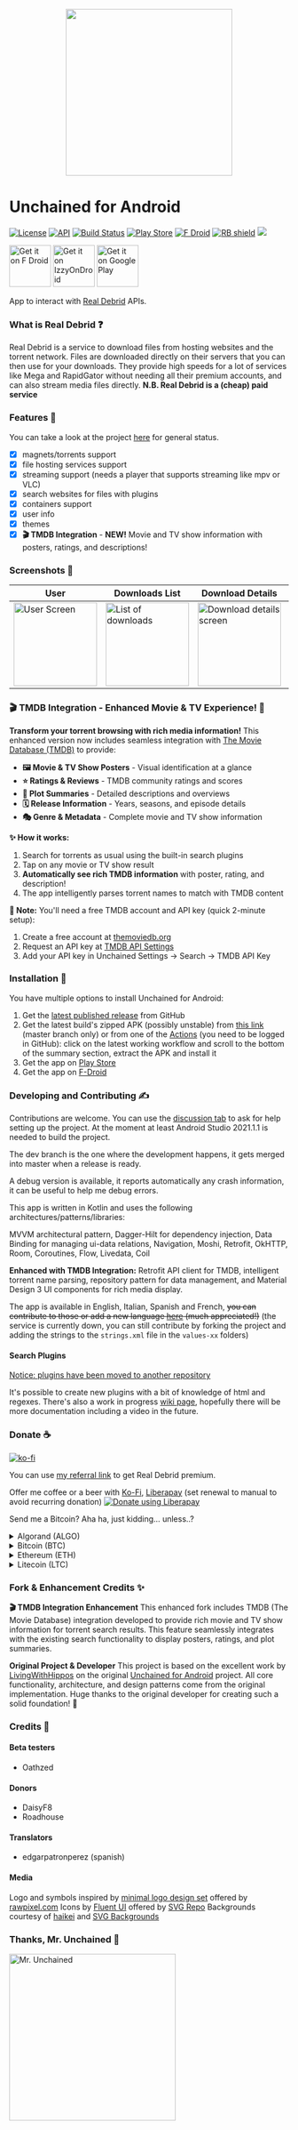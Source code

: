 <p align="center">
  <img width="300" src="https://raw.githubusercontent.com/LivingWithHippos/unchained-android/master/extra_assets/graphics/logo.svg">
</p>

# Unchained for Android

[![License](https://img.shields.io/badge/License-GPLv3-blue.svg)](https://www.gnu.org/licenses/gpl-3.0)   [![API](https://img.shields.io/badge/API-22%2B-brightgreen.svg?style=flat)](https://android-arsenal.com/api?level=22)    [![Build Status](https://img.shields.io/github/actions/workflow/status/LivingWithHippos/unchained-android/build.yaml?branch=master)](https://github.com/LivingWithHippos/unchained-android/actions)    [![Play Store](https://img.shields.io/badge/play%20store-available-brightgreen)](https://play.google.com/store/apps/details?id=com.github.livingwithhippos.unchained)      [![F Droid](https://img.shields.io/f-droid/v/com.github.livingwithhippos.unchained)](https://f-droid.org/packages/com.github.livingwithhippos.unchained/) [<img src="https://shields.rbtlog.dev/simple/com.github.livingwithhippos.unchained" alt="RB shield">](https://shields.rbtlog.dev/com.github.livingwithhippos.unchained) [<img src="https://img.shields.io/endpoint?url=https://apt.izzysoft.de/fdroid/api/v1/shield/com.github.livingwithhippos.unchained">](https://apt.izzysoft.de/packages/com.github.livingwithhippos.unchained)


<a href='https://f-droid.org/packages/com.github.livingwithhippos.unchained/'><img  alt='Get it on F Droid' src="https://fdroid.gitlab.io/artwork/badge/get-it-on.png" height="75"/></a>  <a href='https://apt.izzysoft.de/packages/com.github.livingwithhippos.unchained/'><img  alt='Get it on IzzyOnDroid' src="https://gitlab.com/IzzyOnDroid/repo/-/raw/master/assets/IzzyOnDroid.png" height="75"/></a> <a href='https://play.google.com/store/apps/details?id=com.github.livingwithhippos.unchained'><img alt='Get it on Google Play' src='https://play.google.com/intl/en_us/badges/static/images/badges/en_badge_web_generic.png' height="75"/></a> 





App to interact with [Real Debrid](https://real-debrid.com/) APIs.

### What is Real Debrid :question:

Real Debrid is a service to download files from hosting websites and the torrent network.
Files are downloaded directly on their servers that you can then use for your downloads.
They provide high speeds for a lot of services like Mega and RapidGator without needing 
all their premium accounts, and can also stream media files directly. 
**N.B. Real Debrid is a (cheap) paid service**

### Features :memo:

You can take a look at the project [here](https://github.com/LivingWithHippos/unchained-android/projects/1) for general status.

- [x] magnets/torrents support
- [x] file hosting services support
- [x] streaming support (needs a player that supports streaming like mpv or VLC)
- [x] search websites for files with plugins
- [x] containers support
- [x] user info
- [x] themes
- [x] **🎬 TMDB Integration** - **NEW!** Movie and TV show information with posters, ratings, and descriptions!

### Screenshots :iphone:

| User  | Downloads List | Download Details | New Download | Search |
| ------------- | ------------- | ------------- |------------- |------------- |
| <img width="150" src="/fastlane/metadata/android/en-US/images/phoneScreenshots/1.png?raw=true" alt="User Screen"> | <img width="150" src="/fastlane/metadata/android/en-US/images/phoneScreenshots/2.png?raw=true" alt="List of downloads"> | <img width="150" src="/fastlane/metadata/android/en-US/images/phoneScreenshots/3.png?raw=true" alt="Download details screen">  | <img width="150" src="/fastlane/metadata/android/en-US/images/phoneScreenshots/4.png?raw=true" alt="New download screen">  | <img width="150" src="/fastlane/metadata/android/en-US/images/phoneScreenshots/5.png?raw=true" alt="Search screen">  |

### 🎬 **TMDB Integration - Enhanced Movie & TV Experience!** :star2:

**Transform your torrent browsing with rich media information!** This enhanced version now includes seamless integration with [The Movie Database (TMDB)](https://www.themoviedb.org/) to provide:

- **🖼️ Movie & TV Show Posters** - Visual identification at a glance
- **⭐ Ratings & Reviews** - TMDB community ratings and scores  
- **📝 Plot Summaries** - Detailed descriptions and overviews
- **🗓️ Release Information** - Years, seasons, and episode details
- **🎭 Genre & Metadata** - Complete movie and TV show information

**✨ How it works:**
1. Search for torrents as usual using the built-in search plugins
2. Tap on any movie or TV show result
3. **Automatically see rich TMDB information** with poster, rating, and description!
4. The app intelligently parses torrent names to match with TMDB content

**📝 Note:** You'll need a free TMDB account and API key (quick 2-minute setup):
1. Create a free account at [themoviedb.org](https://www.themoviedb.org/signup)
2. Request an API key at [TMDB API Settings](https://www.themoviedb.org/settings/api)
3. Add your API key in Unchained Settings → Search → TMDB API Key

### Installation :calling:

You have multiple options to install Unchained for Android:

1. Get the [latest published release](https://github.com/LivingWithHippos/unchained-android/releases) from GitHub
2. Get the latest build's zipped APK (possibly unstable) from [this link](https://nightly.link/LivingWithHippos/unchained-android/workflows/build.yaml/master) (master branch only) or from one of the [Actions](https://github.com/LivingWithHippos/unchained-android/actions) (you need to be logged in GitHub): click on the latest working workflow and scroll to the bottom of the summary section, extract the APK and install it
3. Get the app on [Play Store](https://play.google.com/store/apps/details?id=com.github.livingwithhippos.unchained)
4. Get the app on [F-Droid](https://f-droid.org/packages/com.github.livingwithhippos.unchained/)

### Developing and Contributing :writing_hand:

Contributions are welcome. You can use the [discussion tab](https://github.com/LivingWithHippos/unchained-android/discussions) to ask for help setting up the project. At the moment at least Android Studio 2021.1.1 is needed to build the project.

The dev branch is the one where the development happens, it gets merged into master when a release is ready.

A debug version is available, it reports automatically any crash information, it can be useful to help me debug errors.

This app is written in Kotlin and uses the following architectures/patterns/libraries:

MVVM architectural pattern, Dagger-Hilt for dependency injection, Data Binding for managing ui-data relations, Navigation, Moshi, Retrofit, OkHTTP, Room, Coroutines, Flow, Livedata, Coil

**Enhanced with TMDB Integration:** Retrofit API client for TMDB, intelligent torrent name parsing, repository pattern for data management, and Material Design 3 UI components for rich media display.

The app is available in English, Italian, Spanish and French, ~~you can contribute to those or add a new language [here](https://localization.professiona.li/engage/unchained-for-android/) (much appreciated!)~~ (the service is currently down, you can still contribute by forking the project and adding the strings to the `strings.xml` file in the `values-xx` folders)

#### Search Plugins

[Notice: plugins have been moved to another repository](https://gitlab.com/LivingWithHippos/unchained-plugins)

It's possible to create new plugins with a bit of knowledge of html and regexes. There's also a work in progress [wiki page](https://github.com/LivingWithHippos/unchained-android/wiki/Search-Engine), hopefully there will be more documentation including a video in the future.

### Donate :coffee:

[![ko-fi](https://ko-fi.com/img/githubbutton_sm.svg)](https://ko-fi.com/E1E412NFX7)

You can use [my referral link](http://real-debrid.com/?id=78841) to get Real Debrid premium.

Offer me coffee or a beer with [Ko-Fi](https://ko-fi.com/livingwithhippos), [Liberapay](https://liberapay.com/LivingWithHippos/donate) (set renewal to manual to avoid recurring donation) <noscript><a href="https://liberapay.com/LivingWithHippos/donate"><img alt="Donate using Liberapay" src="https://liberapay.com/assets/widgets/donate.svg"></a></noscript>

Send me a Bitcoin? Aha ha, just kidding… unless..?

<details>
<summary>Algorand (ALGO)</summary>
<br>
TO5D7VGONQRZR7P52EF2C3RJWLYNDA3E53F6SO3XCEGUHMSS3EH3D3TG6I
</details>

<details>
<summary>Bitcoin (BTC)</summary>
<br>
1PNZXRz77idWGhbMTRTG8iAuqnYY6tatb7
</details>

<details>
<summary>Ethereum (ETH)</summary>
<br>
0xf97bb71c898ac6d71c9fe065138b7134009f0599
</details>

<details>
<summary>Litecoin (LTC)</summary>
<br>
LWeoBVVmaYAiZ3oGaLAV9sV2dvY62XxdCF
</details>

### Fork & Enhancement Credits :sparkles:

**🎬 TMDB Integration Enhancement**
This enhanced fork includes TMDB (The Movie Database) integration developed to provide rich movie and TV show information for torrent search results. This feature seamlessly integrates with the existing search functionality to display posters, ratings, and plot summaries.

**Original Project & Developer**
This project is based on the excellent work by [LivingWithHippos](https://github.com/LivingWithHippos) on the original [Unchained for Android](https://github.com/LivingWithHippos/unchained-android) project. All core functionality, architecture, and design patterns come from the original implementation. Huge thanks to the original developer for creating such a solid foundation! 🙏

### Credits :crown:

#### Beta testers

- Oathzed

#### Donors

- DaisyF8
- Roadhouse

#### Translators

- edgarpatronperez (spanish)

#### Media

Logo and symbols inspired by [minimal logo design set](https://www.rawpixel.com/image/843352/minimal-logo-designs-set) offered by [rawpixel.com](https://www.rawpixel.com)
Icons by [Fluent UI](https://www.svgrepo.com/collection/fluent-ui-icons-outlined/) offered by [SVG Repo](https://www.svgrepo.com/)
Backgrounds courtesy of [haikei](https://haikei.app/) and [SVG Backgrounds](https://www.svgbackgrounds.com/)

### Thanks, Mr. Unchained :muscle:

<a href="https://imgbb.com/"><img src="https://i.ibb.co/grzjQsT/Oliva.jpg" width=300 alt="Mr. Unchained" border="0"></a>

